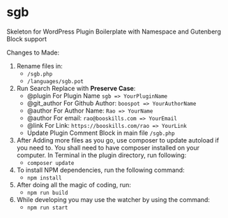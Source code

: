 # sgb
Skeleton for WordPress Plugin Boilerplate with Namespace and Gutenberg Block support


Changes to Made:

1. Rename files in:
    * `/sgb.php`
    * `/languages/sgb.pot`
2. Run Search Replace with **Preserve Case**:
    * @plugin For Plugin Name `sgb => YourPluginName`
    * @git_author For Github Author: `boospot => YourAuthorName`
    * @author For Author Name: `Rao => YourName`
    * @author For email: `rao@booskills.com => YourEmail`
    * @link For Link: `https://booskills.com/rao => YourLink`
    * Update Plugin Comment Block in main file `/sgb.php`
3. After Adding more files as you go, use composer to update autoload if you need to. You shall need to have composer installed on your computer. In Terminal in the plugin directory, run following:
    *  `composer update`
4. To install NPM dependencies, run the following command:
   * `npm install`
5. After doing all the magic of coding, run:
   * `npm run build`
6. While developing you may use the watcher by using the command:
   * `npm run start`